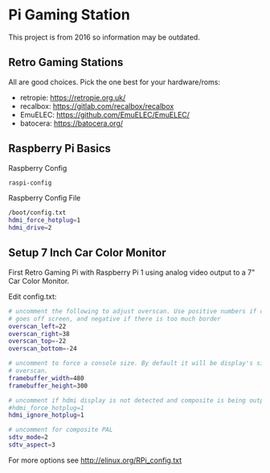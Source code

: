 # Pi Gaming Station

This project is from 2016 so information may be outdated.

## Retro Gaming Stations

All are good choices. Pick the one best for your hardware/roms:

- retropie: <https://retropie.org.uk/>
- recalbox: <https://gitlab.com/recalbox/recalbox>
- EmuELEC: <https://github.com/EmuELEC/EmuELEC/>
- batocera: <https://batocera.org/>

## Raspberry Pi Basics

Raspberry Config

 ``` sh
raspi-config
```

Raspberry Config File

 ``` sh
/boot/config.txt
hdmi_force_hotplug=1
hdmi_drive=2
```

## Setup 7 Inch Car Color Monitor

First Retro Gaming Pi with Raspberry Pi 1 using analog video output to a 7" Car Color Monitor.

Edit config.txt:

 ``` sh
# uncomment the following to adjust overscan. Use positive numbers if console
# goes off screen, and negative if there is too much border
overscan_left=22
overscan_right=38
overscan_top=-22
overscan_bottom=-24

# uncomment to force a console size. By default it will be display's size minus
# overscan.
framebuffer_width=480
framebuffer_height=300

# uncomment if hdmi display is not detected and composite is being output
#hdmi_force_hotplug=1
hdmi_ignore_hotplug=1

# uncomment for composite PAL
sdtv_mode=2
sdtv_aspect=3
```

For more options see <http://elinux.org/RPi_config.txt>
